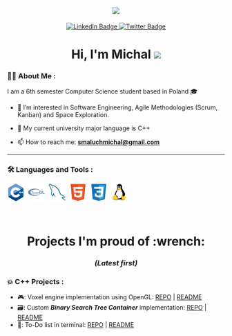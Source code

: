 <div id="header" align="center" padding="500">
  <img src="https://user-images.githubusercontent.com/11234896/183734991-1a1088ba-13b9-4a4f-926a-4d1c096ecfee.png" width="360"/>
  
<div id="badges">
<br>
  <div id="badges">
  <a href="https://www.linkedin.com/in/michał-smaluch-336724168/" target="_blank">
    <img src="https://img.shields.io/badge/LinkedIn-blue?style=for-the-badge&logo=linkedin&logoColor=white" alt="LinkedIn Badge"/>
    </a>
  <a href="https://twitter.com/MichalSmaluch" target="_blank">
    <img src="https://img.shields.io/badge/Twitter-blue?style=for-the-badge&logo=twitter&logoColor=white" alt="Twitter Badge"/>
  </a>
</div>
</div>
<h1>
  Hi, I'm Michal
  <img src="https://media.giphy.com/media/hvRJCLFzcasrR4ia7z/giphy.gif" width="30px"/>
</h1>
</div>


### :man_technologist: About Me :
I am a 6th semester Computer Science student based in Poland :mortar_board:
- :telescope: I’m interested in Software Engineering, Agile Methodologies (Scrum, Kanban) and Space Exploration.

- :seedling: My current university major language is C++

- :mailbox: How to reach me: **smaluchmichal@gmail.com**

---

### :hammer_and_wrench: Languages and Tools :

<div>
  <img src="https://github.com/devicons/devicon/blob/master/icons/cplusplus/cplusplus-original.svg" title="C++" alt="C++" width="40" height="40"/>&nbsp;
  <img src="https://github.com/devicons/devicon/blob/master/icons/opengl/opengl-plain.svg" title="OpenGL"  alt="OpenGL" width="40" height="40"/>&nbsp;
  <img src="https://github.com/devicons/devicon/blob/master/icons/mysql/mysql-original.svg" title="MySQL"  alt="MySQL" width="40" height="40"/>&nbsp;
  <img src="https://github.com/devicons/devicon/blob/master/icons/html5/html5-original.svg" title="HTML"  alt="HTML" width="40" height="40"/>&nbsp;
  <img src="https://github.com/devicons/devicon/blob/master/icons/css3/css3-original.svg" title="CSS3"  alt="CSS3" width="40" height="40"/>&nbsp;
  <img src="https://github.com/devicons/devicon/blob/master/icons/linux/linux-original.svg" title="Linux"  alt="Linux" width="40" height="40"/>&nbsp;
</div>

<div id="anotherheader" align="center" padding="500">
<h1>
<br>
  Projects I'm proud of :wrench:
</h1>
<h3>
<i>(Latest first)</i>
</h3>
</div>

###  :collision: C++ Projects :

- 🎮: Voxel engine implementation using OpenGL: [REPO](https://github.com/drago20013/CP4_Blocky) | [README](https://github.com/drago20013/CP4_Blocky/blob/main/README.md)
- 🗃️: Custom ***Binary Search Tree Container*** implementation: [REPO](https://github.com/drago20013/BinarySearchTree) | [README](https://github.com/drago20013/BinarySearchTree/blob/main/README.md)
- 🧰: To-Do list in terminal: [REPO](https://github.com/drago20013/Todo-List) | [README](https://github.com/drago20013/Todo-List/blob/main/README.md)
